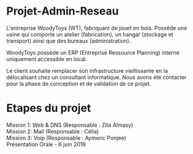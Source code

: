 # Projet-Admin-Reseau

L'entreprise WoodyToys (WT), fabriquant de jouet en bois. Possède une usine qui comporte un atelier (fabrication), un hangar (stockage et transport) ainsi que des bureaux (administration). <br>

WoodyToys possède un ERP (Entreprise Ressource Planning) interne uniquement accessible en local. <br>

Le client souhaite remplacer son infrastructure vieillissante en la délocalisant chez un consultant informatique. Nous avons été contacter pour la phase de conception et de validation de ce projet. <br>

# Etapes du projet<br>
  
 Mission 1: Web & DNS (Responsable : Zita Almasy) <br>
 Mission 2: Mail (Responsable : Célia) <br>
 Mission 3: Voip (Responsable : Aymeric Ponjee)<br>
 Présentation Orale - 6 juin 2019 <br>
